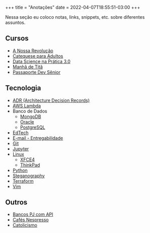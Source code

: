 +++
title = "Anotações"
date = 2022-04-07T18:55:51-03:00
+++


Nessa seção eu coloco notas, links, snippets, etc. sobre diferentes assuntos.


## Cursos

- [A Nossa Revolução](/anotacoes/a-nossa-revolucao/)
- [Catequese para Adultos](/anotacoes/catequese-para-adultos/)
- [Data Science na Prática 3.0](/anotacoes/data-science-na-pratica/)
- [Manhã de Titã](/anotacoes/manha-de-tita/)
- [Passaporte Dev Sênior](/anotacoes/passaporte-dev-senior/)


## Tecnologia

- [ADR (Architecture Decision Records)](/anotacoes/adr/)
- [AWS Lambda](/anotacoes/aws/lambda/)
- Banco de Dados
  - [MongoDB](/anotacoes/banco-de-dados/mongodb/)
  - [Oracle](/anotacoes/banco-de-dados/oracle/)
  - [PostgreSQL](/anotacoes/banco-de-dados/postgresql/)
- [EdTech](/anotacoes/edtech/)
- [E-mail - Entregabilidade](/anotacoes/entregabilidade-de-emails/)
- [Git](/anotacoes/git/)
- [Jupyter](/anotacoes/jupyter/)
- [Linux](/anotacoes/linux/)
  - [XFCE4](/anotacoes/linux/xfce4/)
  - [ThinkPad](/anotacoes/linux/thinkpad/)
- [Python](/anotacoes/python/)
- [Steganography](/anotacoes/steganography/)
- [Terraform](/anotacoes/terraform/)
- [Vim](/anotacoes/vim/)


## Outros
- [Bancos PJ com API](/anotacoes/bancos-pj-com-api/)
- [Cafés Nespresso](/anotacoes/nespresso/)
- [Catolicismo](/anotacoes/catolicismo/)
